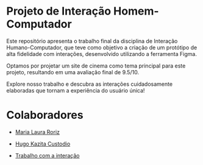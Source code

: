 # Projeto de Interação Homem-Computador

Este repositório apresenta o trabalho final da disciplina de Interação Humano-Computador, que teve como objetivo a criação de um protótipo de alta fidelidade com interações, desenvolvido utilizando a ferramenta Figma.

Optamos por projetar um site de cinema como tema principal para este projeto, resultando em uma avaliação final de 9.5/10.

Explore nosso trabalho e descubra as interações cuidadosamente elaboradas que tornam a experiência do usuário única!

# Colaboradores 

* [Maria Laura Roriz ](https://github.com/mariialauraa) 
* [Hugo Kazita Custodio ](https://github.com/HugoKazita)


* [Trabalho com a interação](https://www.figma.com/proto/6e9hxUprDPNOnpvX0hBHwM/Trabalho-IHC?type=design&node-id=1-61&t=oAmK3Ge9c6Ady82M-0&scaling=min-zoom&page-id=0%3A1&starting-point-node-id=1%3A61)
